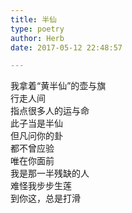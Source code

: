 ```yaml
---  
title: 半仙  
type: poetry  
author: Herb  
date: 2017-05-12 22:48:57  

---  
```

我拿着“黄半仙”的壶与旗  
行走人间  
指点很多人的运与命  
此子当是半仙  
但凡问你的卦  
都不曾应验  
唯在你面前  
我是那一半残缺的人  
难怪我步步生莲  
到你这，总是打滑